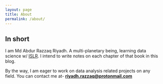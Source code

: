 ```yaml
---
layout: page
title: About
permalink: /about/
---
```


## In short
I am Md Abdur Razzaq Riyadh. A multi-planetary being, learning data science w/ [ISLR](https://faculty.marshall.usc.edu/gareth-james/ISL/). I intend to write notes on each chapter of that book in this blog.

By the way, I am eager to work on data analysis related projects on any field. You can contact me at- **riyadh.razzaq@protonmail.com**
